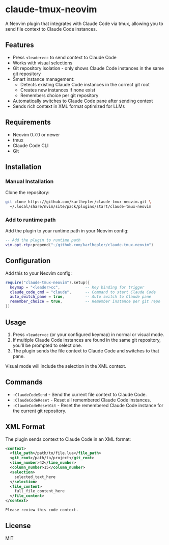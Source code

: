 # claude-tmux-neovim

A Neovim plugin that integrates with Claude Code via tmux, allowing you to send file context to Claude Code instances.

## Features

- Press `<leader>cc` to send context to Claude Code
- Works with visual selections
- Git repository isolation - only shows Claude Code instances in the same git repository
- Smart instance management:
  - Detects existing Claude Code instances in the correct git root
  - Creates new instances if none exist
  - Remembers choice per git repository
- Automatically switches to Claude Code pane after sending context
- Sends rich context in XML format optimized for LLMs

## Requirements

- Neovim 0.7.0 or newer
- tmux
- Claude Code CLI
- Git

## Installation

### Manual Installation

Clone the repository:

```bash
git clone https://github.com/karlhepler/claude-tmux-neovim.git \
  ~/.local/share/nvim/site/pack/plugins/start/claude-tmux-neovim
```

### Add to runtime path

Add the plugin to your runtime path in your Neovim config:

```lua
-- Add the plugin to runtime path
vim.opt.rtp:prepend("~/github.com/karlhepler/claude-tmux-neovim")
```

## Configuration

Add this to your Neovim config:

```lua
require("claude-tmux-neovim").setup({
  keymap = "<leader>cc",           -- Key binding for trigger
  claude_code_cmd = "claude",      -- Command to start Claude Code
  auto_switch_pane = true,         -- Auto switch to Claude pane
  remember_choice = true,          -- Remember instance per git repo
})
```

## Usage

1. Press `<leader>cc` (or your configured keymap) in normal or visual mode.
2. If multiple Claude Code instances are found in the same git repository, you'll be prompted to select one.
3. The plugin sends the file context to Claude Code and switches to that pane.

Visual mode will include the selection in the XML context.

## Commands

- `:ClaudeCodeSend` - Send the current file context to Claude Code.
- `:ClaudeCodeReset` - Reset all remembered Claude Code instances.
- `:ClaudeCodeResetGit` - Reset the remembered Claude Code instance for the current git repository.

## XML Format

The plugin sends context to Claude Code in an XML format:

```xml
<context>
  <file_path>/path/to/file.lua</file_path>
  <git_root>/path/to/project</git_root>
  <line_number>42</line_number>
  <column_number>15</column_number>
  <selection>
    selected_text_here
  </selection>
  <file_content>
    full_file_content_here
  </file_content>
</context>

Please review this code context.
```

## License

MIT